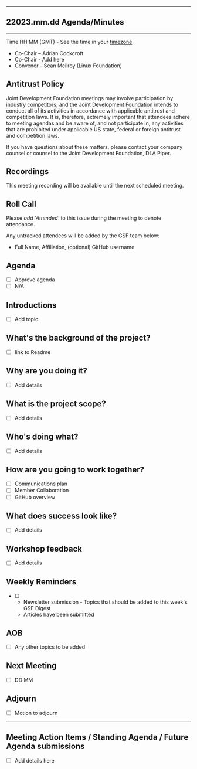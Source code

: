 ----
## 22023.mm.dd Agenda/Minutes
--- 
Time HH:MM (GMT) - See the time in your [timezone](https://everytimezone.com/s/a8399b00)

- Co-Chair – Adrian Cockcroft
- Co-Chair - Add here
- Convener – Sean Mcilroy (Linux Foundation)

## Antitrust Policy
Joint Development Foundation meetings may involve participation by industry competitors, and the Joint Development Foundation intends to conduct all of its activities in accordance with applicable antitrust and competition laws. It is, therefore, extremely important that attendees adhere to meeting agendas and be aware of, and not participate in, any activities that are prohibited under applicable US state, federal or foreign antitrust and competition laws.

If you have questions about these matters, please contact your company counsel or counsel to the Joint Development Foundation, DLA Piper.

## Recordings
This meeting recording will be available until the next scheduled meeting.

## Roll Call 
Please *add 'Attended'* to this issue during the meeting to denote attendance.

Any untracked attendees will be added by the GSF team below:
- Full Name, Affiliation, (optional) GitHub username

## Agenda
- [ ] Approve agenda
- [ ] N/A

## Introductions
- [ ] Add topic

## What's the background of the project?
- [ ] link to Readme

## Why are you doing it?
- [ ] Add details

## What is the project scope?
- [ ] Add details

## Who's doing what?
- [ ] Add details

## How are you going to work together?
- [ ] Communications plan
- [ ] Member Collaboration
- [ ] GitHub overview

## What does success look like?
- [ ] Add details

## Workshop feedback
- [ ] Add details

## Weekly Reminders 
- [ ] - Newsletter submission - Topics that should be added to this week's GSF Digest
  - Articles have been submitted 
 
## AOB
- [ ] Any other topics to be added

## Next Meeting
- [ ] DD MM

## Adjourn 
- [ ] Motion to adjourn

--------

## Meeting Action Items / Standing Agenda / Future Agenda submissions
- [ ] Add details here

